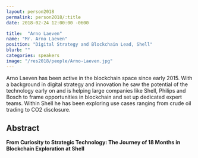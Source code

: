 ```yaml
---
layout: person2018
permalink: person2018/:title
date: 2018-02-24 12:00:00 -0600

title:  "Arno Laeven"
name: "Mr. Arno Laeven"
position: "Digital Strategy and Blockchain Lead, Shell"
blurb: ""
categories: speakers
image: "/res2018/people/Arno-Laeven.jpg"
---
```


Arno Laeven has been active in the blockchain space since early 2015. With a background in digital strategy and innovation he saw the potential of the technology early on and is helping large companies like Shell, Philips and Bosch to frame opportunities in blockchain and set up dedicated expert teams. Within Shell he has been exploring use cases ranging from crude oil trading to CO2 disclosure.

## Abstract

**From Curiosity to Strategic Technology: The Journey of 18 Months in Blockchain Exploration at Shell**